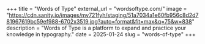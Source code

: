 +++
title = "Words of Type"
external_url = "wordsoftype.com/"
image = "https://cdn.sanity.io/images/mv721fyh/staging/51a7034a1e60fb956c8d2d781967619bc59ef988-6702x3519.jpg?auto=format&fit=max&q=75&w=838"
description = "Words of Type is a platform to expand and practice your knowledge in typography."
date = 2025-01-24
slug = "words-of-type"
+++ 
